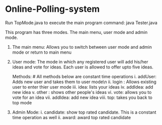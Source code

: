 # Online-Polling-system

Run TopMode.java to execute the main program 
command: java Tester.java 

This program has three modes. The main menu, user mode and admin mode. 

1. The main menu: 
  Allows you to switch between user mode and admin mode or return to main menu 

2. User mode: 
  The mode in which any registered user will add his/her ideas and vote for ideas. Each user is allowed to offer upto five        ideas. 
  
    Methods: 
        # All methods below are constant time operations 
      i. addUser: Adds new user and takes them to user mode\n
      ii. login <email>: Allows existing user to enter thier user mode 
      iii. idea: lists your ideas
      iv. addIdea: add new idea
      v. other <email>: shows other people's ideas
      vi. vote: allows you to vote for an idea
      vii. addIdea: add new idea
      viii. top: takes you back to top mode

3. Admin Mode: 
   i. candidate: show top rated candidate. This is a constant time operation as well
   ii. award: award top rated candidate

  

